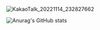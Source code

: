 ![KakaoTalk_20221114_232827662](https://user-images.githubusercontent.com/115697653/201685972-3bfc2835-c336-4878-b75f-743ae5c1311b.jpg)


![Anurag's GitHub stats](https://github-readme-stats.vercel.app/api?username=Freshman77777&show_icons=true&theme=solarized-light)
